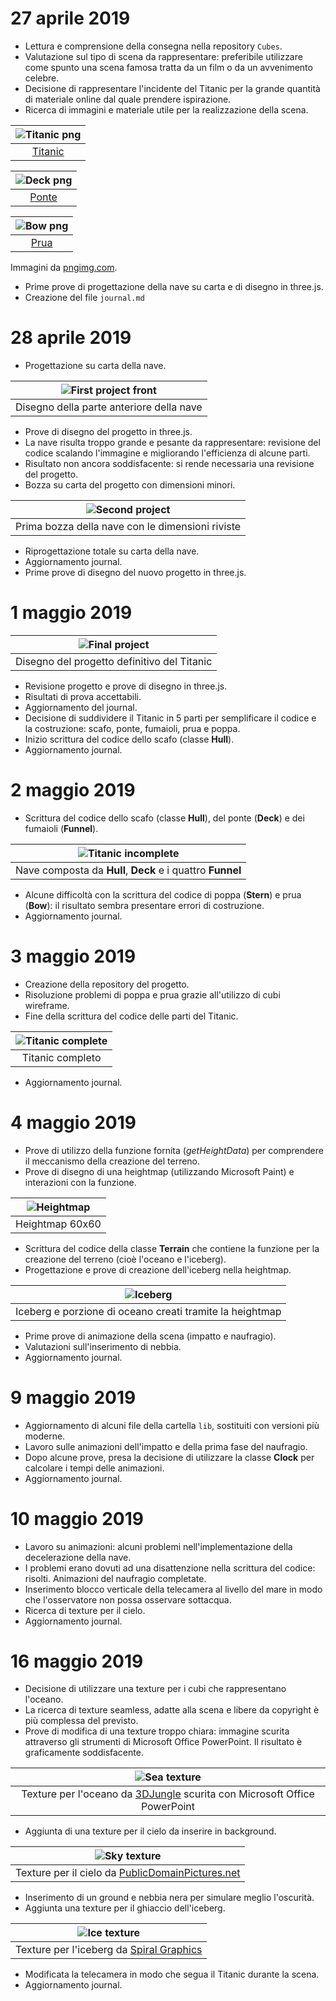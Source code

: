 # 27 aprile 2019

* Lettura e comprensione della consegna nella repository `Cubes`.
* Valutazione sul tipo di scena da rappresentare: preferibile utilizzare come spunto una scena famosa tratta da un film o da un avvenimento celebre.
* Decisione di rappresentare l'incidente del Titanic per la grande quantità di materiale online dal quale prendere ispirazione.
* Ricerca di immagini e materiale utile per la realizzazione della scena.

| ![Titanic png](pics/titanic_PNG1.png) |
| :-----------------------------------: |
| [Titanic](https://pngimg.com/download/65349) |

| ![Deck png](pics/titanic_PNG40.png) |
| :---------------------------------: |
| [Ponte](https://pngimg.com/download/65388) |

| ![Bow png](pics/titanic_PNG37.png) |
| :--------------------------------: |
| [Prua](https://pngimg.com/download/65385) |

Immagini da [pngimg.com](https://pngimg.com).
* Prime prove di progettazione della nave su carta e di disegno in three.js.
* Creazione del file `journal.md`

# 28 aprile 2019

* Progettazione su carta della nave.

| ![First project front](pics/primo_progetto.jpg) |
| :---------------------------------------------: |
| Disegno della parte anteriore della nave |

* Prove di disegno del progetto in three.js.
* La nave risulta troppo grande e pesante da rappresentare: revisione del codice scalando l'immagine e migliorando l'efficienza di alcune parti.
* Risultato non ancora soddisfacente: si rende necessaria una revisione del progetto.
* Bozza su carta del progetto con dimensioni minori.

| ![Second project](pics/bozza_progetto.jpg) |
| :----------------------------------------: |
| Prima bozza della nave con le dimensioni riviste |

* Riprogettazione totale su carta della nave.
* Aggiornamento journal.
* Prime prove di disegno del nuovo progetto in three.js.

# 1 maggio 2019

| ![Final project](pics/progetto_definitivo.jpg) |
| :--------------------------------------------: |
| Disegno del progetto definitivo del Titanic |

* Revisione progetto e prove di disegno in three.js.
* Risultati di prova accettabili.
* Aggiornamento del journal.
* Decisione di suddividere il Titanic in 5 parti per semplificare il codice e la costruzione: scafo, ponte, fumaioli, prua e poppa.
* Inizio scrittura del codice dello scafo (classe **Hull**).
* Aggiornamento journal.

# 2 maggio 2019

* Scrittura del codice dello scafo (classe **Hull**), del ponte (**Deck**) e dei fumaioli (**Funnel**).

| ![Titanic incomplete](pics/titanic_scr_1.png) |
| :-------------------------------------------: |
| Nave composta da **Hull**, **Deck** e i quattro **Funnel** |

* Alcune difficoltà con la scrittura del codice di poppa (**Stern**) e prua (**Bow**): il risultato sembra presentare errori di costruzione.
* Aggiornamento journal.

# 3 maggio 2019

* Creazione della repository del progetto.
* Risoluzione problemi di poppa e prua grazie all'utilizzo di cubi wireframe.
* Fine della scrittura del codice delle parti del Titanic.

| ![Titanic complete](pics/titanic_scr_2.png) |
| :-----------------------------------------: |
| Titanic completo |

* Aggiornamento journal.

# 4 maggio 2019

* Prove di utilizzo della funzione fornita (*getHeightData*) per comprendere il meccanismo della creazione del terreno.
* Prove di disegno di una heightmap (utilizzando Microsoft Paint) e interazioni con la funzione.

| ![Heightmap](textures/heightmap.png) |
| :------------------------------: |
| Heightmap 60x60|

* Scrittura del codice della classe **Terrain** che contiene la funzione per la creazione del terreno (cioè l'oceano e l'iceberg).
* Progettazione e prove di creazione dell'iceberg nella heightmap.

| ![Iceberg](pics/heightmap_iceberg.png) |
| :------------------------------------: |
| Iceberg e porzione di oceano creati tramite la heightmap |

* Prime prove di animazione della scena (impatto e naufragio).
* Valutazioni sull'inserimento di nebbia.
* Aggiornamento journal.

# 9 maggio 2019

* Aggiornamento di alcuni file della cartella `lib`, sostituiti con versioni più moderne.
* Lavoro sulle animazioni dell'impatto e della prima fase del naufragio.
* Dopo alcune prove, presa la decisione di utilizzare la classe **Clock** per calcolare i tempi delle animazioni.
* Aggiornamento journal.

# 10 maggio 2019

* Lavoro su animazioni: alcuni problemi nell'implementazione della decelerazione della nave.
* I problemi erano dovuti ad una disattenzione nella scrittura del codice: risolti. Animazioni del naufragio completate.
* Inserimento blocco verticale della telecamera al livello del mare in modo che l'osservatore non possa osservare sottacqua.
* Ricerca di texture per il cielo.
* Aggiornamento journal.

# 16 maggio 2019

* Decisione di utilizzare una texture per i cubi che rappresentano l'oceano.
* La ricerca di texture seamless, adatte alla scena e libere da copyright è più complessa del previsto.
* Prove di modifica di una texture troppo chiara: immagine scurita attraverso gli strumenti di Microsoft Office PowerPoint. Il risultato è graficamente soddisfacente.

| ![Sea texture](textures/sea.png) |
| :------------------------------: |
| Texture per l'oceano da [3DJungle](https://3djungle.net/textures/water/1832/) scurita con Microsoft Office PowerPoint |

* Aggiunta di una texture per il cielo da inserire in background.

| ![Sky texture](textures/sky.jpg) |
| :------------------------------: |
| Texture per il cielo da [PublicDomainPictures.net](https://www.publicdomainpictures.net/en/view-image.php?image=9767&picture=starry-night) |

* Inserimento di un ground e nebbia nera per simulare meglio l'oscurità.
* Aggiunta una texture per il ghiaccio dell'iceberg.

| ![Ice texture](textures/ice.jpg) |
| :------------------------------: |
| Texture per l'iceberg da [Spiral Graphics](http://spiralgraphics.biz/packs/snow_ice/index.htm?23#anchor) |

* Modificata la telecamera in modo che segua il Titanic durante la scena.
* Aggiornamento journal.

